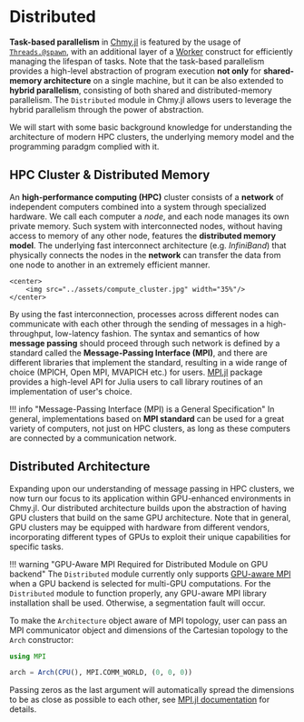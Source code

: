# Distributed

**Task-based parallelism** in [Chmy.jl](https://github.com/PTsolvers/Chmy.jl) is featured by the usage of [`Threads.@spawn`](https://docs.julialang.org/en/v1/base/multi-threading/#Base.Threads.@spawn), with an additional layer of a [Worker](../developer_documentation/workers.md) construct for efficiently managing the lifespan of tasks. Note that the task-based parallelism provides a high-level abstraction of program execution **not only** for **shared-memory architecture** on a single machine, but it can be also extended to **hybrid parallelism**, consisting of both shared and distributed-memory parallelism. The `Distributed` module in Chmy.jl allows users to leverage the hybrid parallelism through the power of abstraction.

We will start with some basic background knowledge for understanding the architecture of modern HPC clusters, the underlying memory model and the programming paradgm complied with it.

## HPC Cluster & Distributed Memory

An **high-performance computing (HPC)** cluster consists of a **network** of independent computers combined into a system through specialized hardware. We call each computer a *node*, and each node manages its own private memory. Such system with interconnected nodes, without having access to memory of any other node, features the **distributed memory model**. The underlying fast interconnect architecture (e.g. *InfiniBand*) that physically connects the nodes in the **network** can transfer the data from one node to another in an extremely efficient manner.

```@raw html
<center>
    <img src="../assets/compute_cluster.jpg" width="35%"/>
</center>
```

By using the fast interconnection, processes across different nodes can communicate with each other through the sending of messages in a high-throughput, low-latency fashion. The syntax and semantics of how **message passing** should proceed through such network is defined by a standard called the **Message-Passing Interface (MPI)**, and there are different libraries that implement the standard, resulting in a wide range of choice (MPICH, Open MPI, MVAPICH etc.) for users. [MPI.jl](https://github.com/JuliaParallel/MPI.jl) package provides a high-level API for Julia users to call library routines of an implementation of user's choice.


!!! info "Message-Passing Interface (MPI) is a General Specification"
    In general, implementations based on **MPI standard** can be used for a great variety of computers, not just on HPC clusters, as long as these computers are connected by a communication network.

## Distributed Architecture

Expanding upon our understanding of message passing in HPC clusters, we now turn our focus to its application within GPU-enhanced environments in Chmy.jl. Our distributed architecture builds upon the abstraction of having GPU clusters that build on the same GPU architecture. Note that in general, GPU clusters may be equipped with hardware from different vendors, incorporating different types of GPUs to exploit their unique capabilities for specific tasks.

!!! warning "GPU-Aware MPI Required for Distributed Module on GPU backend"
    The `Distributed` module currently only supports [GPU-aware MPI](https://juliaparallel.org/MPI.jl/stable/usage/#CUDA-aware-MPI-support) when a GPU backend is selected for multi-GPU computations. For the `Distributed` module to function properly, any GPU-aware MPI library installation shall be used. Otherwise, a segmentation fault will occur.


To make the `Architecture` object aware of MPI topology, user can pass an MPI communicator object and dimensions of the Cartesian topology to the `Arch` constructor:

```julia
using MPI

arch = Arch(CPU(), MPI.COMM_WORLD, (0, 0, 0))
```

Passing zeros as the last argument will automatically spread the dimensions to be as close as possible to each other, see [MPI.jl documentation](https://juliaparallel.org/MPI.jl/stable/reference/topology/#MPI.Dims_create) for details.
